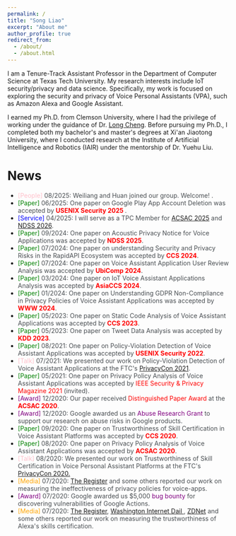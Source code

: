 ```yaml
---
permalink: /
title: "Song Liao"
excerpt: "About me"
author_profile: true
redirect_from: 
  - /about/
  - /about.html
---
```


<style>
pap {color:Green;}
ser { color:Blue;}
gr { color:Purple;}
me { color:Orange;}
talk { color:Pink;}
people { color:Yellow;}
text { color:#494e52;}
</style>

I am a Tenure-Track Assistant Professor in the Department of Computer Science at Texas Tech University. My research interests include IoT security/privacy and data science. Specifically, my work is focused on exploring the security and privacy of Voice Personal Assistants (VPA), such as Amazon Alexa and Google Assistant.

I earned my Ph.D. from Clemson University, where I had the privilege of working under the guidance of Dr. [Long Cheng](https://people.computing.clemson.edu/~lcheng2/). Before pursuing my Ph.D., I completed both my bachelor's and master's degrees at Xi'an Jiaotong University, where I conducted research at the Institute of Artificial Intelligence and Robotics (IAIR) under the mentorship of Dr. Yuehu Liu.




# News
- <talk>[People]</pap><text> 08/2025: Weiliang and Huan joined our group. Welcome! </font></b>.</text>
- <pap>[Paper]</pap><text> 06/2025: One paper on Google Play App Account Deletion was accepted by <b><font color="red">USENIX Security 2025 </font></b>.</text>
- <ser>[Service]</ser><text> 04/2025: I will serve as a TPC Member for <a href = "https://www.acsac.org/">ACSAC 2025</a> and <a href = "https://www.ndss-symposium.org/ndss2026/">NDSS 2026</a>. </text>
- <pap>[Paper]</pap><text> 09/2024: One paper on Acoustic Privacy Notice for Voice Applications was accepted by <b><font color="red">NDSS 2025</font></b>.</text>
- <pap>[Paper]</pap><text> 07/2024: One paper on understanding Security and Privacy Risks in the RapidAPI Ecosystem was accepted by <b><font color="red">CCS 2024</font></b>.</text>
- <pap>[Paper]</pap><text> 07/2024: One paper on Voice Assistant Application User Review Analysis was accepted by <b><font color="red">UbiComp 2024</font></b>. </text>
- <pap>[Paper]</pap><text> 03/2024: One paper on IoT Voice Assistant Applications Analysis was accepted by <b><font color="red">AsiaCCS 2024</font></b>. </text>
- <pap>[Paper]</pap><text> 01/2024: One paper on Understanding GDPR Non-Compliance in Privacy Policies of Voice Assistant Applications was accepted by <b><font color="red">WWW 2024</font></b>. </text>
- <pap>[Paper]</pap><text> 05/2023: One paper on Static Code Analysis of Voice Assistant Applications was accepted by <b><font color="red">CCS 2023</font></b>. </text>
- <pap>[Paper]</pap><text> 05/2023: One paper on Tweet Data Analysis was accepted by <b><font color="red">KDD 2023</font></b>. </text>
- <pap>[Paper]</pap><text> 08/2021: One paper on Policy-Violation Detection of Voice Assistant Applications was accepted by <b><font color="red">USENIX Security 2022</font></b>. </text>
- <talk>[Talk]</talk><text> 07/2021: We presented our work on Policy-Violation Detection of Voice Assistant Applications at the FTC's <a href = "https://www.ftc.gov/media/73491">PrivacyCon 2021</a>. </text>
- <pap>[Paper]</pap><text> 05/2021: One paper on Privacy Policy Analysis of Voice Assistant Applications was accepted by <font color="red">IEEE Security & Privacy Magazine 2021</font> (invited).</text>
- <gr>[Award]</gr><text> 12/2020: Our paper received <font color="red">Distinguished Paper Award</font> at the <b><font color="red">ACSAC 2020</font></b>.</text>
- <gr>[Award]</gr><text> 12/2020: Google awarded us an <font color="Purple">Abuse Research Grant</font> to support our research on abuse risks in Google products.</text>
- <pap>[Paper]</pap><text>  09/2020: One paper on Trustworthiness of Skill Certification in Voice Assistant Platforms was accepted by <b><font color="red">CCS 2020</font></b>.</text>
- <pap>[Paper]</pap><text>  08/2020: One paper on Privacy Policy Analysis of Voice Assistant Applications was accepted by <b><font color="red">ACSAC 2020</font></b>.</text>
- <talk>[Talk]</talk><text>  08/2020: We presented our work on Trustworthiness of Skill Certification in Voice Personal Assistant Platforms at the FTC's <a href = "https://www.ftc.gov/news-events/events/2020/07/privacycon-2020">PrivacyCon 2020.</a></text>
- <me>[Media]</me><text>  07/2020: <a href = "https://www.theregister.com/2020/07/29/amazon_google_voice_apps/">The Register</a> and some others reported our work on measuring the ineffectiveness of privacy policies for voice-apps.</text>
- <gr>[Award]</gr><text> 07/2020: Google awarded us $5,000 <font color="Purple">bug bounty</font> for discovering vulnerabilities of Google Actions.</text>
- <me>[Media]</me><text>  07/2020: <a href = "https://www.theregister.com/2020/07/23/amazon_alexa_skills/">The Register</a>, <a href = "https://washingtoninternetdaily.com/news/2020/07/22/amazon-deploys-additional-checks-for-alexa-skills-certification-2007210055">Washington Internet Dail </a>, <a href = "https://www.zdnet.com/article/academics-smuggle-234-policy-violating-skills-on-the-alexa-skills-store/">ZDNet</a> and some others reported our work on measuring the trustworthiness of Alexa's skills certification.</text>
  
